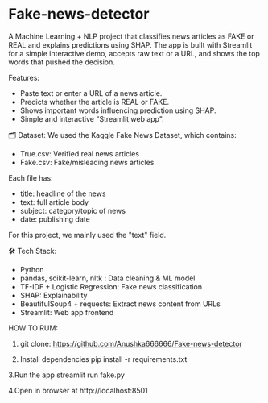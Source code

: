 # Fake-news-detector
A Machine Learning + NLP project that classifies news articles as FAKE or REAL and explains predictions using SHAP. The app is built with Streamlit for a simple interactive demo, accepts raw text or a URL, and shows the top words that pushed the decision.

Features:
- Paste text or enter a URL of a news article.
- Predicts whether the article is REAL or FAKE.
- Shows important words influencing prediction using SHAP.
- Simple and interactive "Streamlit web app".

 🗂️ Dataset:
We used the Kaggle Fake News Dataset, which contains:
- True.csv: Verified real news articles
- Fake.csv: Fake/misleading news articles

Each file has:
- title: headline of the news
- text: full article body
- subject: category/topic of news
- date: publishing date

For this project, we mainly used the "text" field.

🛠️ Tech Stack:
- Python
- pandas, scikit-learn, nltk : Data cleaning & ML model
- TF-IDF + Logistic Regression: Fake news classification
- SHAP: Explainability 
- BeautifulSoup4 + requests: Extract news content from URLs
- Streamlit: Web app frontend

HOW TO RUM:
1. git clone: https://github.com/Anushka666666/Fake-news-detector

2. Install dependencies
   pip install -r requirements.txt

3.Run the app
   streamlit run fake.py

4.Open in browser at
    http://localhost:8501


